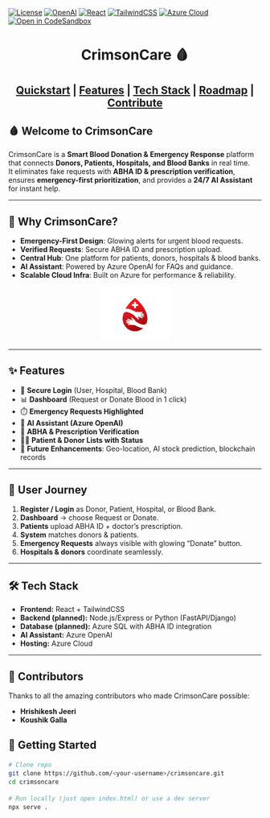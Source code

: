 [![License](https://img.shields.io/badge/license-MIT-green.svg)](LICENSE)
[![OpenAI](https://img.shields.io/badge/AI-Azure%20OpenAI-blue.svg)](https://azure.microsoft.com/en-in/products/ai-services/openai-service)
[![React](https://img.shields.io/badge/frontend-React-red.svg)](https://react.dev/)
[![TailwindCSS](https://img.shields.io/badge/styling-TailwindCSS-blue.svg)](https://tailwindcss.com/)
[![Azure Cloud](https://img.shields.io/badge/cloud-Azure-0078D4.svg)](https://azure.microsoft.com/)
[![Open in CodeSandbox](https://img.shields.io/badge/Open%20in-CodeSandbox-black?logo=codesandbox)](https://codesandbox.io/s/github/hrishikesh285/crimsoncare)


<div align="center">

<h1>CrimsonCare 🩸</h1>
<h2>
<a href="#-getting-started">Quickstart</a> |
<a href="#-features">Features</a> |
<a href="#-tech-stack">Tech Stack</a> |
<a href="#-roadmap">Roadmap</a> |
<a href="#-contributors">Contribute</a>
</h2>

</div>

## 🩸 Welcome to CrimsonCare

CrimsonCare is a **Smart Blood Donation & Emergency Response** platform that connects **Donors, Patients, Hospitals, and Blood Banks** in real time.  
It eliminates fake requests with **ABHA ID & prescription verification**, ensures **emergency-first prioritization**, and provides a **24/7 AI Assistant** for instant help.

---

## 🌟 Why CrimsonCare?

- **Emergency-First Design**: Glowing alerts for urgent blood requests.  
- **Verified Requests**: Secure ABHA ID and prescription upload.  
- **Central Hub**: One platform for patients, donors, hospitals & blood banks.  
- **AI Assistant**: Powered by Azure OpenAI for FAQs and guidance.  
- **Scalable Cloud Infra**: Built on Azure for performance & reliability.  

<div align="center">
<img src="src/logo.jpg" width="140" />
</div>

---

## ✨ Features

- 🔐 **Secure Login** (User, Hospital, Blood Bank)  
- 📊 **Dashboard** (Request or Donate Blood in 1 click)  
- ⏱️ **Emergency Requests Highlighted**  
- 🤖 **AI Assistant (Azure OpenAI)**  
- 🧾 **ABHA & Prescription Verification**  
- 👩‍⚕️ **Patient & Donor Lists with Status**  
- 📍 **Future Enhancements**: Geo-location, AI stock prediction, blockchain records  

---

## 🧭 User Journey

1. **Register / Login** as Donor, Patient, Hospital, or Blood Bank.  
2. **Dashboard** → choose Request or Donate.  
3. **Patients** upload ABHA ID + doctor’s prescription.  
4. **System** matches donors & patients.  
5. **Emergency Requests** always visible with glowing “Donate” button.  
6. **Hospitals & donors** coordinate seamlessly.  

---

## 🛠️ Tech Stack

- **Frontend:** React + TailwindCSS  
- **Backend (planned):** Node.js/Express or Python (FastAPI/Django)  
- **Database (planned):** Azure SQL with ABHA ID integration  
- **AI Assistant:** Azure OpenAI  
- **Hosting:** Azure Cloud  

---
## 🤝 Contributors

Thanks to all the amazing contributors who made CrimsonCare possible:

- **Hrishikesh Jeeri** 
- **Koushik Galla**

## 🚀 Getting Started

```bash
# Clone repo
git clone https://github.com/<your-username>/crimsoncare.git
cd crimsoncare

# Run locally (just open index.html) or use a dev server
npx serve .
